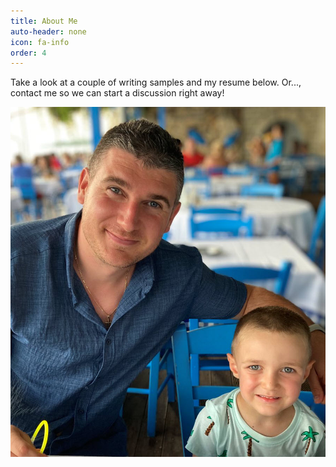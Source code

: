 ```yaml
---
title: About Me
auto-header: none
icon: fa-info
order: 4
---
```



Take a look at a couple of writing samples and my resume below. Or..., contact me so we can start a discussion right away!

  ![Photo](assets/images/IMG_1589_new.jpg)
